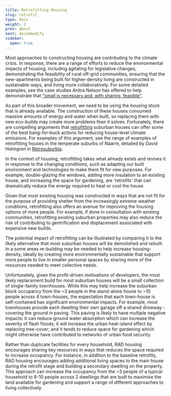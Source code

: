 ```yaml
---
title: Retrofitting Housing
slug: retrofit
type: docs
weight: 2
prev: about
next: decommodify
sidebar:
  open: true
---
```

Most approaches to constructing housing are contributing to the climate crisis. In response, there are a range of efforts to reduce the environmental impacts of housing, including agitating for legislative changes, demonstrating the feasibility of rural off-grid communities, ensuring that the new-apartments being built for higher-density living are constructed in sustainable ways, and living more collaboratively. For some detailed examples, see the case studies Anitra Nelson has offered to help demonstrate that ["small is necessary and, with sharing, feasible"](https://anitranelson.info/small-is-necessary-shared-living-on-a-shared-planet/). 

As part of this broader movement, we need to be using the housing stock that is already available. The construction of these houses consumed massive amounts of energy and water when built, so replacing them with new eco-builds may create more problems then it solves. Fortunately, there are compelling arguments that [retrofitting](https://architectureau.com/articles/deep-retrofit-for-more-accessible-equitable-and-resilient-houses/) suburban houses can offer some of the best bang-for-buck actions for reducing house-level climate emissions. For examples of this argument, see the range of examples of retrofitting houses in the temperate suburbs of Naarm, detailed by David Holmgren in [Retrosuburbia](https://retrosuburbia.com/). 

In the context of housing, retrofitting takes what already exists and revives it in response to the changing conditions, such as adapting our built environment and technologies to make them fit for new purposes. For example, double-glazing the windows, adding more insulation to an existing house, and increasing the space for gardening, are 'retrofits' that can dramatically reduce the energy required to heat or cool the house. 

Given that most existing housing was constructed in ways that are not fit for the purpose of providing shelter from the increasingly extreme weather conditions, retrofitting also offers an avenue for improving the housing options of more people. For example, if done in consultation with existing communities, retrofitting existing suburban properties may also reduce the risk of contributing to gentrification and displacement associated with expensive new builds. 

The potential impact of retrofitting can be illustrated by comparing it to the likely alternative that most suburban houses will be demolished and rebuilt. In a some areas re-building may be needed to help increase housing-density, ideally by creating more environmentally sustainable that support more people to live in smaller personal spaces by sharing more of the resources needed to meet collective needs.  

Unfortunately, given the profit-driven motivations of developers, the most likely replacement build for most suburban houses will be a small collection of single-family townhouses. While this may help increase the suburban block occupancy from the ~3 people in the stand-alone house to ~10 people across 4 town-houses, the expectation that each town-house is self-contained has significant environmental impacts. For example, most townhouses provide each dwelling their own garage off a shared driveway - covering the ground in paving. This paving is likely to have multiple negative impacts: it can reduce ground water absorption which can increase the severity of flash floods; it will increase the urban heat-island effect by replacing tree-cover; and it tends to reduce space for gardening which might otherwise have contributed to networks of urban food security.

Rather than duplicate facilities for every household, RAD housing encourages sharing key resources in ways that reduces the space required to increase occupancy. For instance, in addition to the baseline retrofits, RAD housing encourages adding additional living spaces to the main house during the retrofit stage and building a secondary dwelling on the property. This approach can increase the occupancy from the ~3 people of a typical household to 8-10 people across 2 dwellings that are built to maximise the land available for gardening and support a range of different approaches to living collectively. 



 